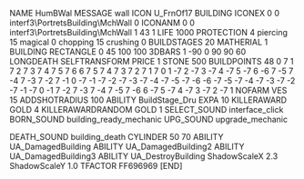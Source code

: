 NAME HumBWal
MESSAGE wall
ICON U_FrnOf17
BUILDING
ICONEX 0 0 interf3\PortretsBuilding\MchWall 0
ICONANM 0 0 interf3\PortretsBuilding\MchWall 1 43 1
LIFE 1000
PROTECTION 4 piercing 15 magical 0 chopping 15 crushing 0
BUILDSTAGES 20
MATHERIAL 1 BUILDING
RECTANGLE 0 45 100 100
3DBARS 1 -90 0 90 90 60 
LONGDEATH
SELFTRANSFORM
PRICE 1 STONE 500
BUILDPOINTS   48 0  7  1  7  2  7  3  7  4  7  5  7  6  6  7  5  7  4  7  3  7  2  7  1      7  0  1  -7  2  -7  3  -7  4  -7  5  -7  6  -6  7  -5  7  -4  7  -3  7  -2  7  -1      0  -7  -1  -7  -2  -7  -3  -7  -4  -7  -5  -7  -6  -6  -7  -5  -7  -4  -7  -3  -7  -2  -7  -1       -7  0  -1  7  -2  7  -3  7  -4  7  -5  7  -6  6  -7  5  -7  4  -7  3  -7  2  -7  1
NOFARM
VES 15
ADDSHOTRADIUS 100
ABILITY BuildStage_Dru
EXPA 10
KILLERAWARD             GOLD 4
KILLERAWARDRANDOM       GOLD 1
SELECT_SOUND interface_click
BORN_SOUND building_ready_mechanic
UPG_SOUND upgrade_mechanic

DEATH_SOUND building_death
CYLINDER 50 70
ABILITY UA_DamagedBuilding
ABILITY UA_DamagedBuilding2
ABILITY UA_DamagedBuilding3
ABILITY UA_DestroyBuilding
ShadowScaleX 2.3
ShadowScaleY 1.0
TFACTOR FF696969
[END]
